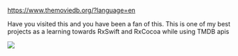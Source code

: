 https://www.themoviedb.org/?language=en

Have you visited this and you have been a fan of this.
This is one of my best projects as a learning towards RxSwift and RxCocoa while using TMDB apis 



![](https://github.com/mspoonam/themoviedb/blob/master/appvideo.gif)